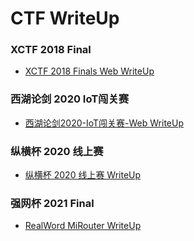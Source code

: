 # CTF WriteUp

### XCTF 2018 Final

- [XCTF 2018 Finals Web WriteUp](https://github.com/ReAbout/ctf-writeup/blob/master/xctf-2018-finals/xctf-2018-finals-web.md)

### 西湖论剑 2020 IoT闯关赛

- [西湖论剑2020-IoT闯关赛-Web WriteUp](https://github.com/ReAbout/ctf-writeup/blob/master/xhlj-2020-iot/IoT-web.md)

### 纵横杯 2020 线上赛

- [纵横杯 2020 线上赛 WriteUp](./zongheng-2020/zongheng2020-online.md)

### 强网杯 2021 Final 

- [RealWord MiRouter WriteUp](https://github.com/ReAbout/ctf-writeup/blob/master/qwb-2021-final/mirouter-wp.md)